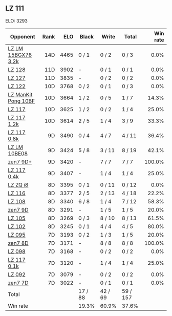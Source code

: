 ## LZ 111 ##

ELO: 3293

Opponent | Rank | ELO | Black | Write | Total | Win rate
---------|-----:|----:|-------|-------|-------|-------:
[LZ LM 15BGX78 3.2k](LZ%20LM%2015BGX78%203.2k.md) | 14D | 4465 | 0 / 1 | 0 / 2 | 0 / 3 | 0.0%
[LZ 128](LZ%20128.md) | 11D | 3902 | - | 0 / 1 | 0 / 1 | 0.0%
[LZ 127](LZ%20127.md) | 11D | 3835 | - | 0 / 2 | 0 / 2 | 0.0%
[LZ 122](LZ%20122.md) | 10D | 3768 | 0 / 2 | 0 / 1 | 0 / 3 | 0.0%
[LZ ManKit Pong 10BF](LZ%20ManKit%20Pong%2010BF.md) | 10D | 3664 | 1 / 2 | 0 / 5 | 1 / 7 | 14.3%
[LZ 117](LZ%20117.md) | 10D | 3625 | 1 / 2 | 0 / 2 | 1 / 4 | 25.0%
[LZ 117 1.2k](LZ%20117%201.2k.md) | 10D | 3614 | 2 / 5 | 1 / 4 | 3 / 9 | 33.3%
[LZ 117 0.8k](LZ%20117%200.8k.md) | 9D | 3490 | 0 / 4 | 4 / 7 | 4 / 11 | 36.4%
[LZ LM 10BE08](LZ%20LM%2010BE08.md) | 9D | 3424 | 5 / 8 | 3 / 11 | 8 / 19 | 42.1%
[zen7 9D+](zen7%209D+.md) | 9D | 3420 | - | 7 / 7 | 7 / 7 | 100.0%
[LZ 117 0.4k](LZ%20117%200.4k.md) | 9D | 3407 | - | 1 / 4 | 1 / 4 | 25.0%
[LZ ZQ i8](LZ%20ZQ%20i8.md) | 8D | 3395 | 0 / 1 | 0 / 11 | 0 / 12 | 0.0%
[LZ 116](LZ%20116.md) | 8D | 3377 | 2 / 5 | 2 / 13 | 4 / 18 | 22.2%
[LZ 108](LZ%20108.md) | 8D | 3340 | 6 / 8 | 1 / 4 | 7 / 12 | 58.3%
[zen7 9D](zen7%209D.md) | 8D | 3291 | - | 1 / 5 | 1 / 5 | 20.0%
[LZ 105](LZ%20105.md) | 8D | 3269 | 0 / 3 | 8 / 10 | 8 / 13 | 61.5%
[LZ 102](LZ%20102.md) | 8D | 3245 | 0 / 1 | 4 / 4 | 4 / 5 | 80.0%
[LZ 095](LZ%20095.md) | 7D | 3193 | 0 / 2 | 1 / 3 | 1 / 5 | 20.0%
[zen7 8D](zen7%208D.md) | 7D | 3171 | - | 8 / 8 | 8 / 8 | 100.0%
[LZ 098](LZ%20098.md) | 7D | 3168 | - | 0 / 2 | 0 / 2 | 0.0%
[LZ 117 0.1k](LZ%20117%200.1k.md) | 7D | 3120 | - | 1 / 4 | 1 / 4 | 25.0%
[LZ 092](LZ%20092.md) | 7D | 3079 | - | 0 / 2 | 0 / 2 | 0.0%
[zen7 7D](zen7%207D.md) | 7D | 3022 | - | 0 / 1 | 0 / 1 | 0.0%
Total | | | 17 / 88 | 42 / 69 | 59 / 157 | 
Win rate| | | 19.3% | 60.9% | 37.6% | 
